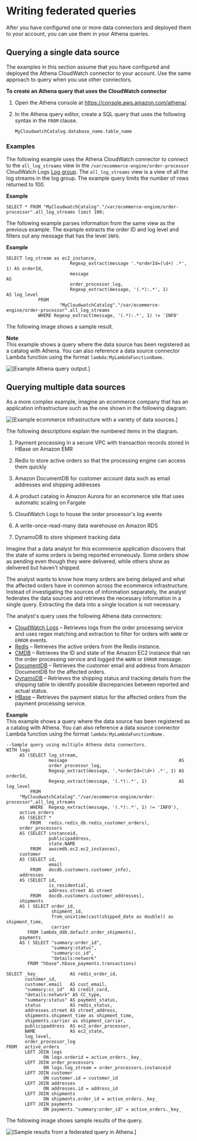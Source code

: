 # Writing federated queries<a name="writing-federated-queries"></a>

After you have configured one or more data connectors and deployed them to your account, you can use them in your Athena queries\. 

## Querying a single data source<a name="writing-federated-queries-single-data-source"></a>

The examples in this section assume that you have configured and deployed the Athena CloudWatch connector to your account\. Use the same approach to query when you use other connectors\.

**To create an Athena query that uses the CloudWatch connector**

1. Open the Athena console at [https://console\.aws\.amazon\.com/athena/](https://console.aws.amazon.com/athena/home)\.

1. In the Athena query editor, create a SQL query that uses the following syntax in the `FROM` clause\.

   ```
   MyCloudwatchCatalog.database_name.table_name       
   ```

### Examples<a name="writing-federated-queries-single-data-source-examples"></a>

The following example uses the Athena CloudWatch connector to connect to the `all_log_streams` view in the `/var/ecommerce-engine/order-processor` CloudWatch Logs [Log group](https://docs.aws.amazon.com/AmazonCloudWatch/latest/logs/Working-with-log-groups-and-streams.html)\. The `all_log_streams` view is a view of all the log streams in the log group\. The example query limits the number of rows returned to 100\.

**Example**  

```
SELECT * FROM "MyCloudwatchCatalog"."/var/ecommerce-engine/order-processor".all_log_streams limit 100;
```

The following example parses information from the same view as the previous example\. The example extracts the order ID and log level and filters out any message that has the level `INFO`\.

**Example**  

```
SELECT log_stream as ec2_instance,
                        Regexp_extract(message '.*orderId=(\d+) .*', 1) AS orderId,
                        message                                         AS
                        order_processor_log,
                        Regexp_extract(message, '(.*):.*', 1)           AS log_level
            FROM
                    "MyCloudwatchCatalog"."/var/ecommerce-engine/order-processor".all_log_streams
            WHERE Regexp_extract(message, '(.*):.*', 1) != 'INFO'
```

The following image shows a sample result\.

**Note**  
This example shows a query where the data source has been registered as a catalog with Athena\. You can also reference a data source connector Lambda function using the format `lambda:MyLambdaFunctionName.`

![\[Example Athena query output.\]](http://docs.aws.amazon.com/athena/latest/ug/images/connect-data-source-serverless-app-repo-1.png)

## Querying multiple data sources<a name="writing-federated-queries-multiple-sources"></a>

As a more complex example, imagine an ecommerce company that has an application infrastructure such as the one shown in the following diagram\.

![\[Example ecommerce infrastructure with a variety of data sources.\]](http://docs.aws.amazon.com/athena/latest/ug/images/connect-data-source-serverless-app-repo-2.png)

The following descriptions explain the numbered items in the diagram\.

1. Payment processing in a secure VPC with transaction records stored in HBase on Amazon EMR

1. Redis to store active orders so that the processing engine can access them quickly

1. Amazon DocumentDB for customer account data such as email addresses and shipping addresses

1. A product catalog in Amazon Aurora for an ecommerce site that uses automatic scaling on Fargate

1. CloudWatch Logs to house the order processor's log events

1. A write\-once\-read\-many data warehouse on Amazon RDS

1. DynamoDB to store shipment tracking data

Imagine that a data analyst for this ecommerce application discovers that the state of some orders is being reported erroneously\. Some orders show as pending even though they were delivered, while others show as delivered but haven't shipped\.

The analyst wants to know how many orders are being delayed and what the affected orders have in common across the ecommerce infrastructure\. Instead of investigating the sources of information separately, the analyst federates the data sources and retrieves the necessary information in a single query\. Extracting the data into a single location is not necessary\.

The analyst's query uses the following Athena data connectors:
+ [CloudWatch Logs](https://github.com/awslabs/aws-athena-query-federation/tree/master/athena-cloudwatch) – Retrieves logs from the order processing service and uses regex matching and extraction to filter for orders with `WARN` or `ERROR` events\.
+ [Redis](https://github.com/awslabs/aws-athena-query-federation/tree/master/athena-redis) – Retrieves the active orders from the Redis instance\.
+ [CMDB](https://github.com/awslabs/aws-athena-query-federation/tree/master/athena-aws-cmdb) – Retrieves the ID and state of the Amazon EC2 instance that ran the order processing service and logged the `WARN` or `ERROR` message\.
+ [DocumentDB](https://github.com/awslabs/aws-athena-query-federation/tree/master/athena-docdb) – Retrieves the customer email and address from Amazon DocumentDB for the affected orders\.
+ [DynamoDB](https://github.com/awslabs/aws-athena-query-federation/tree/master/athena-dynamodb) – Retrieves the shipping status and tracking details from the shipping table to identify possible discrepancies between reported and actual status\.
+ [HBase](https://github.com/awslabs/aws-athena-query-federation/tree/master/athena-hbase) – Retrieves the payment status for the affected orders from the payment processing service\.

**Example**  
This example shows a query where the data source has been registered as a catalog with Athena\. You can also reference a data source connector Lambda function using the format `lambda:MyLambdaFunctionName.`

```
--Sample query using multiple Athena data connectors.
WITH logs 
     AS (SELECT log_stream, 
                message                                          AS 
                order_processor_log, 
                Regexp_extract(message, '.*orderId=(\d+) .*', 1) AS orderId, 
                Regexp_extract(message, '(.*):.*', 1)            AS log_level 
         FROM 
     "MyCloudwatchCatalog"."/var/ecommerce-engine/order-processor".all_log_streams 
         WHERE  Regexp_extract(message, '(.*):.*', 1) != 'INFO'), 
     active_orders 
     AS (SELECT * 
         FROM   redis.redis_db.redis_customer_orders), 
     order_processors 
     AS (SELECT instanceid, 
                publicipaddress, 
                state.NAME 
         FROM   awscmdb.ec2.ec2_instances), 
     customer 
     AS (SELECT id, 
                email 
         FROM   docdb.customers.customer_info), 
     addresses 
     AS (SELECT id, 
                is_residential, 
                address.street AS street 
         FROM   docdb.customers.customer_addresses),
     shipments 
     AS ( SELECT order_id, 
                 shipment_id, 
                 from_unixtime(cast(shipped_date as double)) as shipment_time,
                 carrier
        FROM lambda_ddb.default.order_shipments),
     payments
     AS ( SELECT "summary:order_id", 
                 "summary:status", 
                 "summary:cc_id", 
                 "details:network" 
        FROM "hbase".hbase_payments.transactions)
         
SELECT _key_            AS redis_order_id, 
       customer_id, 
       customer.email   AS cust_email, 
       "summary:cc_id"  AS credit_card,
       "details:network" AS CC_type,
       "summary:status" AS payment_status,
       status           AS redis_status, 
       addresses.street AS street_address, 
       shipments.shipment_time as shipment_time,
       shipments.carrier as shipment_carrier,
       publicipaddress  AS ec2_order_processor, 
       NAME             AS ec2_state, 
       log_level, 
       order_processor_log 
FROM   active_orders 
       LEFT JOIN logs 
              ON logs.orderid = active_orders._key_ 
       LEFT JOIN order_processors 
              ON logs.log_stream = order_processors.instanceid 
       LEFT JOIN customer 
              ON customer.id = customer_id 
       LEFT JOIN addresses 
              ON addresses.id = address_id 
       LEFT JOIN shipments
              ON shipments.order_id = active_orders._key_
       LEFT JOIN payments
              ON payments."summary:order_id" = active_orders._key_
```

The following image shows sample results of the query\.

![\[Sample results from a federated query in Athena.\]](http://docs.aws.amazon.com/athena/latest/ug/images/connect-data-source-serverless-app-repo-3.png)